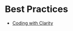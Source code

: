 Best Practices
===============

- [Coding with Clarity](https://alistapart.com/article/coding-with-clarity)
